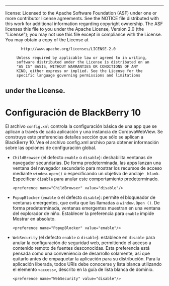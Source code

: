 * * *

license: Licensed to the Apache Software Foundation (ASF) under one or more contributor license agreements. See the NOTICE file distributed with this work for additional information regarding copyright ownership. The ASF licenses this file to you under the Apache License, Version 2.0 (the "License"); you may not use this file except in compliance with the License. You may obtain a copy of the License at

           http://www.apache.org/licenses/LICENSE-2.0
    
         Unless required by applicable law or agreed to in writing,
         software distributed under the License is distributed on an
         "AS IS" BASIS, WITHOUT WARRANTIES OR CONDITIONS OF ANY
         KIND, either express or implied. See the License for the
         specific language governing permissions and limitations
    

## under the License.

# Configuración de BlackBerry 10

El archivo `config.xml` controla la configuración básica de una app que se aplican a través de cada aplicación y una instancia de CordovaWebView. Se construye este preferencias detalles sección que sólo se aplican a BlackBerry 10. Vea el archivo config.xml archivo para obtener información sobre las opciones de configuración global.

*   `ChildBrowser` (el defecto `enable` o `disable`): deshabilita ventanas de navegador secundarias. De forma predeterminada, las apps lanzan una ventana del navegador secundario para mostrar los recursos de acceso mediante `window.open()` o especificando un objetivo de anclaje `_blank`. Especificar `disable` para anular este comportamiento predeterminado.
    
        <preference name="ChildBrowser" value="disable"/>
        

*   `PopupBlocker` (`enable` o el defecto `disable`): permite el bloqueador de ventanas emergentes, que evita que las llamadas a `window.Open ()`. De forma predeterminada, ventanas emergentes muestran en una ventana del explorador de niño. Establecer la preferencia para `enable` impide Mostrar en absoluto.
    
        <preference name="PopupBlocker" value="enable"/>
        

*   `WebSecurity` (el defecto `enable` o `disable`): establece en `disable` para anular la configuración de seguridad web, permitiendo el acceso a contenido remoto de fuentes desconocidas. Esta preferencia está pensada como una conveniencia de desarrollo solamente, así que quitarlo antes de empaquetar la aplicación para su distribución. Para la aplicación liberada, todos URIs debe conocerse y lista blanca utilizando el elemento `<access>`, descrito en la guía de lista blanca de dominio.
    
        <preference name="WebSecurity" value="disable"/>
